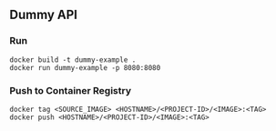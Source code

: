 ## Dummy API

### Run

```
docker build -t dummy-example .      
docker run dummy-example -p 8080:8080
```

### Push to Container Registry

```
docker tag <SOURCE_IMAGE> <HOSTNAME>/<PROJECT-ID>/<IMAGE>:<TAG>
docker push <HOSTNAME>/<PROJECT-ID>/<IMAGE>:<TAG>
```
